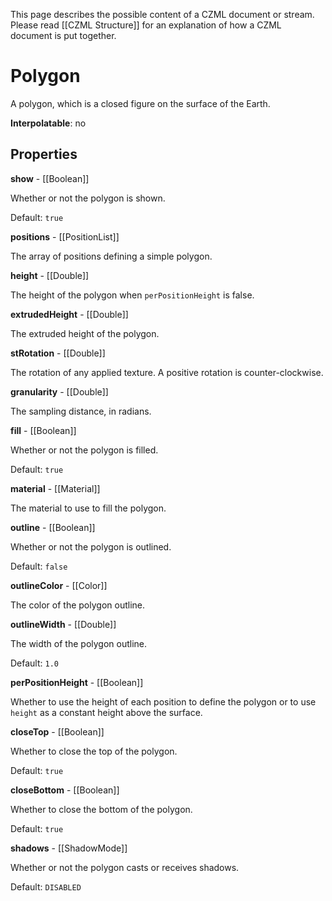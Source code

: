 This page describes the possible content of a CZML document or stream.  Please read [[CZML Structure]] for an explanation of how a CZML document is put together.

# Polygon

A polygon, which is a closed figure on the surface of the Earth.

**Interpolatable**: no

## Properties

**show** - [[Boolean]]

Whether or not the polygon is shown.

Default: `true`


**positions** - [[PositionList]]

The array of positions defining a simple polygon.


**height** - [[Double]]

The height of the polygon when `perPositionHeight` is false.


**extrudedHeight** - [[Double]]

The extruded height of the polygon.


**stRotation** - [[Double]]

The rotation of any applied texture. A positive rotation is counter-clockwise.


**granularity** - [[Double]]

The sampling distance, in radians.


**fill** - [[Boolean]]

Whether or not the polygon is filled.

Default: `true`


**material** - [[Material]]

The material to use to fill the polygon.


**outline** - [[Boolean]]

Whether or not the polygon is outlined.

Default: `false`


**outlineColor** - [[Color]]

The color of the polygon outline.


**outlineWidth** - [[Double]]

The width of the polygon outline.

Default: `1.0`


**perPositionHeight** - [[Boolean]]

Whether to use the height of each position to define the polygon or to use `height` as a constant height above the surface.


**closeTop** - [[Boolean]]

Whether to close the top of the polygon.

Default: `true`


**closeBottom** - [[Boolean]]

Whether to close the bottom of the polygon.

Default: `true`


**shadows** - [[ShadowMode]]

Whether or not the polygon casts or receives shadows.

Default: `DISABLED`


